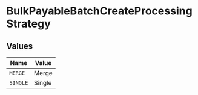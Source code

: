 # BulkPayableBatchCreateProcessingStrategy


## Values

| Name     | Value    |
| -------- | -------- |
| `MERGE`  | Merge    |
| `SINGLE` | Single   |